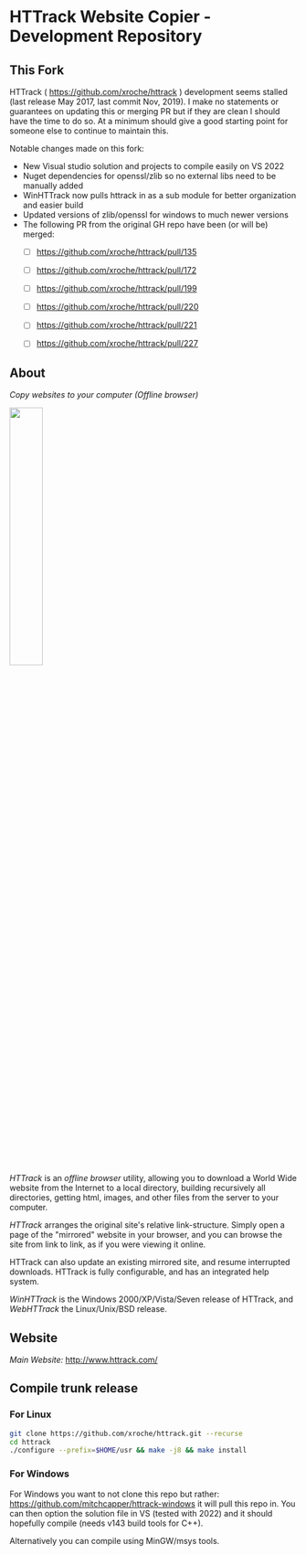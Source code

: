 # HTTrack Website Copier - Development Repository

## This Fork
HTTrack ( https://github.com/xroche/httrack ) development seems stalled (last release May 2017, last commit Nov, 2019).  I make no statements or guarantees on updating this or merging PR but if they are clean I should have the time to do so.  At a minimum should give a good starting point for someone else to continue to maintain this.

Notable changes made on this fork:
- New Visual studio solution and projects to compile easily on VS 2022
- Nuget dependencies for openssl/zlib so no external libs need to be manually added
- WinHTTrack now pulls httrack in as a sub module for better organization and easier build
- Updated versions of zlib/openssl for windows to much newer versions
- The following PR from the original GH repo have been (or will be) merged:
	- [ ] https://github.com/xroche/httrack/pull/135
	- [ ] https://github.com/xroche/httrack/pull/172
	- [ ] https://github.com/xroche/httrack/pull/199
	- [ ] https://github.com/xroche/httrack/pull/220
	- [ ] https://github.com/xroche/httrack/pull/221
	- [ ] https://github.com/xroche/httrack/pull/227



## About
_Copy websites to your computer (Offline browser)_

<img src="http://www.httrack.com/htsw/screenshot_w1.jpg" width="34%">

*HTTrack* is an _offline browser_ utility, allowing you to download a World Wide website from the Internet to a local directory, building recursively all directories, getting html, images, and other files from the server to your computer.
 
*HTTrack* arranges the original site's relative link-structure. Simply open a page of the "mirrored" website in your browser, and you can browse the site from link to link, as if you were viewing it online.

HTTrack can also update an existing mirrored site, and resume interrupted downloads. HTTrack is fully configurable, and has an integrated help system.

*WinHTTrack* is the Windows 2000/XP/Vista/Seven release of HTTrack, and *WebHTTrack* the Linux/Unix/BSD release. 

## Website

*Main Website:*
http://www.httrack.com/

## Compile trunk release

### For Linux

```sh
git clone https://github.com/xroche/httrack.git --recurse
cd httrack
./configure --prefix=$HOME/usr && make -j8 && make install
```

### For Windows
For Windows you want to not clone this repo but rather: https://github.com/mitchcapper/httrack-windows it will pull this repo in.  You can then option the solution file in VS (tested with 2022) and it should hopefully compile (needs v143 build tools for C++).  

Alternatively you can compile using MinGW/msys tools.